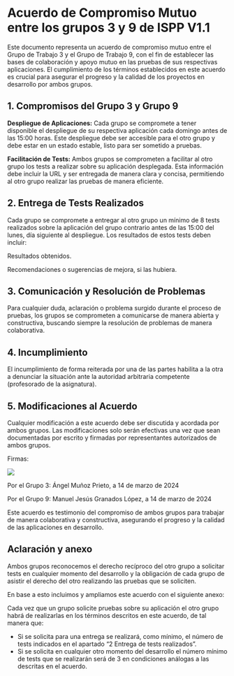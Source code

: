 ﻿# Acuerdo de Compromiso Mutuo entre los grupos 3 y 9 de ISPP V1.1

Este documento representa un acuerdo de compromiso mutuo entre el Grupo de Trabajo 3 y el Grupo de Trabajo 9, con el fin de establecer las bases de colaboración y apoyo mutuo en las pruebas de sus respectivas aplicaciones. El cumplimiento de los términos establecidos en este acuerdo es crucial para asegurar el progreso y la calidad de los proyectos en desarrollo por ambos grupos.

## 1. Compromisos del Grupo 3 y Grupo 9

**Despliegue de Aplicaciones:** Cada grupo se compromete a tener disponible el despliegue de su respectiva aplicación cada domingo antes de las 15:00 horas. Este despliegue debe ser accesible para el otro grupo y debe estar en un estado estable, listo para ser sometido a pruebas.

**Facilitación de Tests:** Ambos grupos se comprometen a facilitar al otro grupo los tests a realizar sobre su aplicación desplegada. Esta información debe incluir la URL y ser entregada de manera clara y concisa, permitiendo al otro grupo realizar las pruebas de manera eficiente.

## 2. Entrega de Tests Realizados

Cada grupo se compromete a entregar al otro grupo un mínimo de 8 tests realizados sobre la aplicación del grupo contrario antes de las 15:00 del lunes, día siguiente al despliegue. Los resultados de estos tests deben incluir:

Resultados obtenidos.

Recomendaciones o sugerencias de mejora, si las hubiera.

## 3. Comunicación y Resolución de Problemas

Para cualquier duda, aclaración o problema surgido durante el proceso de pruebas, los grupos se comprometen a comunicarse de manera abierta y constructiva, buscando siempre la resolución de problemas de manera colaborativa.

## 4. Incumplimiento

El incumplimiento de forma reiterada por una de las partes habilita a la otra a denunciar la situación ante la autoridad arbitraria competente (profesorado de la asignatura).

## 5. Modificaciones al Acuerdo

Cualquier modificación a este acuerdo debe ser discutida y acordada por ambos grupos. Las modificaciones solo serán efectivas una vez que sean documentadas por escrito y firmadas por representantes autorizados de ambos grupos.

Firmas:

![](img/firmas.png)

Por el Grupo 3: Ángel Muñoz Prieto, a 14 de marzo de 2024


Por el Grupo 9: Manuel Jesús Granados López, a 14 de marzo de 2024

Este acuerdo es testimonio del compromiso de ambos grupos para trabajar de manera colaborativa y constructiva, asegurando el progreso y la calidad de las aplicaciones en desarrollo.

## Aclaración y anexo

Ambos grupos reconocemos el derecho recíproco del otro grupo a solicitar tests en cualquier momento del desarrollo y la obligación de cada grupo de asistir el derecho del otro realizando las pruebas que se soliciten.

En base a esto incluimos y ampliamos este acuerdo con el siguiente anexo:

Cada vez que un grupo solicite pruebas sobre su aplicación el otro grupo habrá de realizarlas en los términos descritos en este acuerdo, de tal manera que:

- Si se solicita para una entrega se realizará, como mínimo, el número de tests indicados en el apartado “2 Entrega de tests realizados”.
- Si se solicita en cualquier otro momento del desarrollo el número mínimo de tests que se realizarán será de 3 en condiciones análogas a las descritas en el acuerdo.
